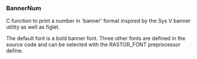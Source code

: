### BannerNum
C function to print a number in 'banner' format inspired by the Sys V banner utility as well as figlet.

The default font is a bold banner font.  Three other fonts are defined in the source code and can be selected with the RASTOR_FONT preprocessor define.
